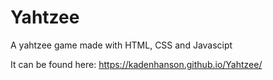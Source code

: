 # Yahtzee
A yahtzee game made with HTML, CSS and Javascipt

It can be found here: https://kadenhanson.github.io/Yahtzee/
